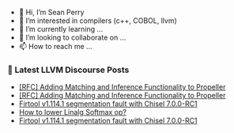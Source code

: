 - 👋 Hi, I’m Sean Perry
- 👀 I’m interested in compilers (c++, COBOL, llvm)
- 🌱 I’m currently learning ...
- 💞️ I’m looking to collaborate on ...
- 📫 How to reach me ...

<!---
s66perry/s66perry is a ✨ special ✨ repository because its `README.md` (this file) appears on your GitHub profile.
You can click the Preview link to take a look at your changes.
--->
### 📕 Latest LLVM Discourse Posts

<!-- DISCOURSE-LLVM:START -->
- [[RFC] Adding Matching and Inference Functionality to Propeller](https://discourse.llvm.org/t/rfc-adding-matching-and-inference-functionality-to-propeller/86238#post_2)
- [[RFC] Adding Matching and Inference Functionality to Propeller](https://discourse.llvm.org/t/rfc-adding-matching-and-inference-functionality-to-propeller/86238#post_1)
- [Firtool v1.114.1 segmentation fault with Chisel 7.0.0-RC1](https://discourse.llvm.org/t/firtool-v1-114-1-segmentation-fault-with-chisel-7-0-0-rc1/86237#post_2)
- [How to lower Linalg Softmax op?](https://discourse.llvm.org/t/how-to-lower-linalg-softmax-op/86206#post_7)
- [Firtool v1.114.1 segmentation fault with Chisel 7.0.0-RC1](https://discourse.llvm.org/t/firtool-v1-114-1-segmentation-fault-with-chisel-7-0-0-rc1/86237#post_1)
<!-- DISCOURSE-LLVM:END -->
